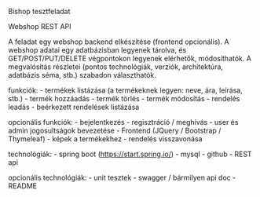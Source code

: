 Bishop tesztfeladat

Webshop REST API

A feladat egy webshop backend elkészítése (frontend opcionális). A webshop adatai
egy adatbázisban legyenek tárolva, és GET/POST/PUT/DELETE végpontokon legyenek 
elérhetők, módosíthatók. A megvalósítás részletei (pontos technológiák, verziók,
architektúra, adatbázis séma, stb.) szabadon választhatók.

funkciók: 
	- termékek listázása (a termékeknek legyen: neve, ára, leírása, stb.)
	- termék hozzáadás
	- termék törlés
	- termék módosítás
	- rendelés leadás
	- beérkezett rendelések listázása

opcionális funkciók:
	- bejelentkezés
	- regisztráció / meghívás
	- user és admin jogosultságok bevezetése
	- Frontend (JQuery / Bootstrap / Thymeleaf)
	- képek a termékekhez
	- rendelés visszavonása

technológiák:
	- spring boot (https://start.spring.io/)
	- mysql
	- github
	- REST api

opcionális technológiák:
	- unit tesztek
	- swagger / bármilyen api doc
	- README
